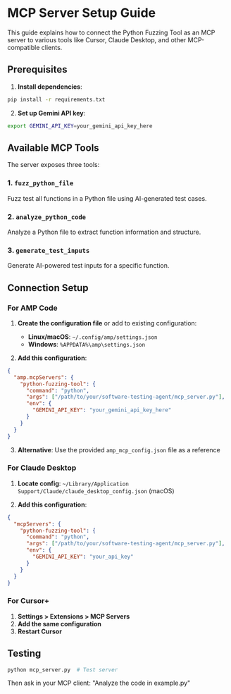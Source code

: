 # MCP Server Setup Guide

This guide explains how to connect the Python Fuzzing Tool as an MCP server to various tools like Cursor, Claude Desktop, and other MCP-compatible clients.

## Prerequisites

1. **Install dependencies**:
```bash
pip install -r requirements.txt
```

2. **Set up Gemini API key**:
```bash
export GEMINI_API_KEY=your_gemini_api_key_here
```

## Available MCP Tools

The server exposes three tools:

### 1. `fuzz_python_file`
Fuzz test all functions in a Python file using AI-generated test cases.

### 2. `analyze_python_code`  
Analyze a Python file to extract function information and structure.

### 3. `generate_test_inputs`
Generate AI-powered test inputs for a specific function.

## Connection Setup

### For AMP Code

1. **Create the configuration file** or add to existing configuration:
   - **Linux/macOS**: `~/.config/amp/settings.json`
   - **Windows**: `%APPDATA%\amp\settings.json`

2. **Add this configuration**:
```json
{
  "amp.mcpServers": {
    "python-fuzzing-tool": {
      "command": "python",
      "args": ["/path/to/your/software-testing-agent/mcp_server.py"],
      "env": {
        "GEMINI_API_KEY": "your_gemini_api_key_here"
      }
    }
  }
}
```

3. **Alternative**: Use the provided `amp_mcp_config.json` file as a reference

### For Claude Desktop

1. **Locate config**: `~/Library/Application Support/Claude/claude_desktop_config.json` (macOS)

2. **Add this configuration**:
```json
{
  "mcpServers": {
    "python-fuzzing-tool": {
      "command": "python",
      "args": ["/path/to/your/software-testing-agent/mcp_server.py"],
      "env": {
        "GEMINI_API_KEY": "your_api_key"
      }
    }
  }
}
```

### For Cursor+

1. **Settings > Extensions > MCP Servers**
2. **Add the same configuration**
3. **Restart Cursor**

## Testing

```bash
python mcp_server.py  # Test server
```

Then ask in your MCP client: "Analyze the code in example.py"
